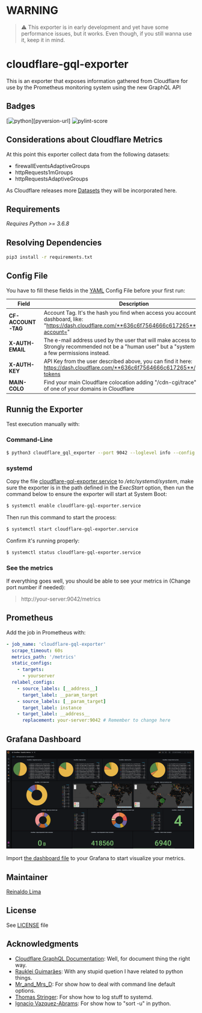 # WARNING

> :warning:
> This exporter is in early development and yet have some performance issues, but it works.
> Even though, if you still wanna use it, keep it in mind.

# cloudflare-gql-exporter

This is an exporter that exposes information gathered from Cloudflare for use by the Prometheus monitoring system using the new GraphQL API

## Badges
[![python][python-badge]][pyversion-url] ![pylint-score]

## Considerations about Cloudflare Metrics

At this point this exporter collect data from the following datasets:

* firewallEventsAdaptiveGroups
* httpRequests1mGroups
* httpRequestsAdaptiveGroups

As Cloudflare releases more [Datasets] they will be incorporated here.

## Requirements

*Requires Python >= 3.6.8*

## Resolving Dependencies

```sh
pip3 install -r requirements.txt
```
## Config File

You have to fill these fields in the [YAML] Config File before your first run:

| Field   | Description |
|-------|---|
| **CF-ACCOUNT-TAG** | Account Tag. It's the hash you find when access you account dashboard, like: "https://dash.cloudflare.com/**636c6f7564666c617265**?account="  |
| **X-AUTH-EMAIL** | The e-mail address used by the user that will make access to the API. Strongly recommended not be a "human user" but a "system user" with a few permissions instead. |
| **X-AUTH-KEY** | API Key from the user described above, you can find it here: https://dash.cloudflare.com/**636c6f7564666c617265**/profile/api-tokens |
| **MAIN-COLO** | Find your main Cloudflare colocation adding "/cdn-cgi/trace" to the end of one of your domains in Cloudflare |

## Runnig the Exporter

Test execution manually with:

### Command-Line

```sh
$ python3 cloudflare_gql_exporter --port 9042 --loglevel info --config cloudflare-gql-exporter.yml
```

### systemd

Copy the file [cloudflare-gql-exporter.service](cloudflare-gql-exporter.service) to */etc/systemd/system*, make sure the exporter is in the path defined in the *ExecStart* option, then run the command below to ensure the exporter will start at System Boot:

```sh
$ systemctl enable cloudflare-gql-exporter.service
```

Then run this command to start the process:

```sh
$ systemctl start cloudflare-gql-exporter.service
```

Confirm it's running properly:

```sh
$ systemctl status cloudflare-gql-exporter.service
```

### See the metrics

If everything goes well, you should be able to see your metrics in (Change port number if needed):

> http://your-server:9042/metrics

## Prometheus

Add the job in Prometheus with:

```yml
- job_name: 'cloudflare-gql-exporter'
  scrape_timeout: 60s
  metrics_path: '/metrics'
  static_configs:
    - targets:
      - yourserver
  relabel_configs:
    - source_labels: [__address__]
      target_label: __param_target
    - source_labels: [__param_target]
      target_label: instance
    - target_label: __address__
      replacement: your-server:9042 # Remember to change here
```

## Grafana Dashboard

<img src="dashboard/dashboard-demo.png" alt="Dashboard Demo" width="500"/>

Import [the dashboard file](./dashboard/cloudflare_gql_exporter.json) to your Grafana to start visualize your metrics.

## Maintainer

[Reinaldo Lima]

## License

See [LICENSE](LICENSE) file

## Acknowledgments

* [Cloudflare GraphQL Documentation]: Well, for document thing the right way.
* [Rauklei Guimarães]: With any stupid quetion I have related to python things.
* [Mr_and_Mrs_D]: For show how to deal with command line default options.
* [Thomas Stringer]: For show how to log stuff to systemd.
* [Ignacio Vazquez-Abrams]: For show how to "sort -u" in python.

[//]: #
[python-badge]: https://img.shields.io/badge/python-3.6.8-blue
[python-version]: https://www.python.org/downloads/release/python-368/
[pylint-score]: https://mperlet.github.io/pybadge/badges/9.77.svg
[YAML]: https://en.wikipedia.org/wiki/YAML
[Reinaldo Lima]: https://github.com/reimlima
[Cloudflare GraphQL Documentation]: https://developers.cloudflare.com/analytics/graphql-api/getting-started
[Datasets]: https://developers.cloudflare.com/analytics/graphql-api/features/data-sets
[Rauklei Guimarães]: https://twitter.com/rauklei
[Mr_and_Mrs_D]: https://stackoverflow.com/questions/15301147/python-argparse-default-value-or-specified-value
[Thomas Stringer]: https://trstringer.com/systemd-logging-in-python/
[Ignacio Vazquez-Abrams]: https://stackoverflow.com/questions/2931672/what-is-the-cleanest-way-to-do-a-sort-plus-uniq-on-a-python-list
